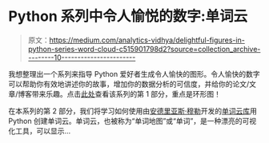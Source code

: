 # Python 系列中令人愉悦的数字:单词云

> 原文：<https://medium.com/analytics-vidhya/delightful-figures-in-python-series-word-cloud-c515901798d2?source=collection_archive---------10----------------------->

我想整理出一个系列来指导 Python 爱好者生成令人愉快的图形。令人愉快的数字可以帮助你有效地讲述你的故事，增加你的数据分析的可信度，并给你的论文/文章/博客带来乐趣。点击[此处](/analytics-vidhya/delightful-figures-in-python-series-donut-plot-55ba5aab9551)查看该系列的第 1 部分，重点是环形图！

在本系列的第 2 部分，我们将学习如何使用由[安德里亚斯·穆勒](https://github.com/amueller)开发的[单词云库](https://github.com/amueller/word_cloud)用 Python 创建单词云。单词云，也被称为“单词地图”或“单词”，是一种漂亮的可视化工具，可以显示…